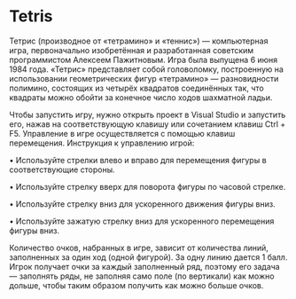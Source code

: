 # Tetris
Тетрис (производное от «тетрамино» и «теннис») — компьютерная игра, первоначально изобретённая и разработанная советским программистом Алексеем Пажитновым. Игра была выпущена 6 июня 1984 года. 
«Тетрис» представляет собой головоломку, построенную на использовании геометрических фигур «тетрамино» — разновидности полимино, состоящих из четырёх квадратов соединённых так, что квадраты можно обойти за конечное число ходов шахматной ладьи. 

Чтобы запустить игру, нужно открыть проект в Visual Studio и запустить его, нажав на соответствующую клавишу или сочетанием клавиш Ctrl + F5. 
Управление в игре осуществляется с помощью клавиш перемещения.
Инструкция к управлению игрой: 

•	Используйте стрелки влево и вправо для перемещения фигуры в соответствующие стороны.

•	Используйте стрелку вверх для поворота фигуры по часовой стрелке.

•	Используйте стрелку вниз для ускоренного движения фигуры вниз.

•	Используйте зажатую стрелку вниз для ускоренного перемещения фигуры вниз.

Количество очков, набранных в игре, зависит от количества линий, заполненных за один ход (одной фигурой).
За одну линию дается 1 балл. Игрок получает очки за каждый заполненный ряд, поэтому его задача — заполнять ряды, не заполняя само поле (по вертикали) как можно дольше, чтобы таким образом получить как можно больше очков.

